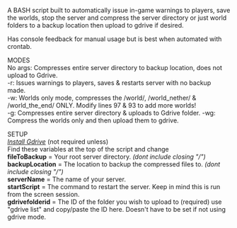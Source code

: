 A BASH script built to automatically issue in-game warnings to players, save the worlds, stop the server and compress the server directory or just world folders to a backup location then upload to gdrive if desired.

Has console feedback for manual usage but is best when automated with crontab.

MODES  
No args: Compresses entire server directory to backup location, does not upload to Gdrive.  
-r: Issues warnings to players, saves & restarts server with no backup made.  
-w: Worlds only mode, compresses the /world/, /world_nether/ & /world_the_end/ ONLY. Modify lines 97 & 93 to add more worlds!  
-g: Compresses entire server directory & uploads to Gdrive folder.
-wg: Compress the worlds only and then upload them to gdrive.  

SETUP  
*[Install Gdrive](https://olivermarshall.net/how-to-upload-a-file-to-google-drive-from-the-command-line/)* (not required unless)  
Find these variables at the top of the script and change  
**fileToBackup** = Your root server directory. *(dont include closing "/")*  
**backupLocation** = The location to backup the compressed files to. *(dont include closing "/")*   
**serverName** = The name of your server.  
**startScript** = The command to restart the server. Keep in mind this is run from the screen session.  
**gdrivefolderid** = The ID of the folder you wish to upload to (required) use "gdrive list" and copy/paste the ID here. Doesn't have to be set if not using gdrive mode.  


